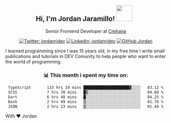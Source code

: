 <div align="center">
<h2 style="margin-right:10px;">Hi, I'm Jordan Jaramillo! <img src="https://media.giphy.com/media/Wj7lNjMNDxSmc/source.gif" width="50" > </h2>

<p>Senior Frontend Developer at <a href="https://www.crehana.com/">Crehana</a></p>

[![Twitter: jordanrjdev](https://img.shields.io/twitter/follow/jordanrjdev?style=social)](https://twitter.com/jordanrjdev)
[![Linkedin: jordanrjdev](https://img.shields.io/badge/-jordanrjdev-blue?style=flat-square&logo=Linkedin&logoColor=white&link=https://www.linkedin.com/in/jordanrjdev/)](https://www.linkedin.com/in/jordanrjdev/)
[![GitHub Jordan](https://img.shields.io/github/followers/jnadroj?label=follow&style=social)](https://github.com/jnadroj)

</div>
I learned programming since I was 15 years old, in my free time I write small publications and tutorials in DEV Comunity to help people who want to enter the world of programming.

<div align="center">

### 📊 **This month i spent my time on:**

<!--START_SECTION:waka-->

```txt
TypeScript       133 hrs 19 mins ████████████████████▓░░░░   83.12 %
SCSS             7 hrs 30 mins   █▒░░░░░░░░░░░░░░░░░░░░░░░   04.68 %
Dart             6 hrs 48 mins   █░░░░░░░░░░░░░░░░░░░░░░░░   04.25 %
Bash             2 hrs 49 mins   ▒░░░░░░░░░░░░░░░░░░░░░░░░   01.76 %
JSON             2 hrs 23 mins   ▒░░░░░░░░░░░░░░░░░░░░░░░░   01.49 %
```

<!--END_SECTION:waka-->

</div>

With ❤️ Jordan
